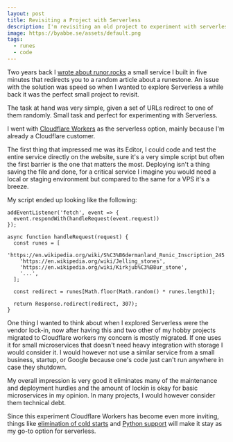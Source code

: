 ```yaml
---
layout: post
title: Revisiting a Project with Serverless
description: I'm revisiting an old project to experiment with serverless infrastructure.
image: https://byabbe.se/assets/default.png
tags:
  - runes
  - code
---
```


Two years back I [wrote about runor.rocks](https://byabbe.se/2018/12/19/a-five-minute-hack) a small service I built in five minutes that redirects you to a random article about a runestone. An issue with the solution was speed so when I wanted to explore Serverless a while back it was the perfect small project to revisit. 

The task at hand was very simple, given a set of URLs redirect to one of them randomly. Small task and perfect for experimenting with Serverless.

I went with [Cloudflare Workers](https://workers.cloudflare.com/) as the serverless option, mainly because I'm already a Cloudflare customer.

The first thing that impressed me was its Editor, I could code and test the entire service directly on the website, sure it's a very simple script but often the first barrier is the one that matters the most. Deploying isn't a thing saving the file and done, for a critical service I imagine you would need a local or staging environment but compared to the same for a VPS it's a breeze.

My script ended up looking like the following:

<pre><code class="language-javascript">addEventListener('fetch', event => {
  event.respondWith(handleRequest(event.request))
});

async function handleRequest(request) {
  const runes = [
    'https://en.wikipedia.org/wiki/S%C3%B6dermanland_Runic_Inscription_245',
    'https://en.wikipedia.org/wiki/Jelling_stones',
    'https://en.wikipedia.org/wiki/Kirkjub%C3%B8ur_stone',
    '...',
  ];

  const redirect = runes[Math.floor(Math.random() * runes.length)];

  return Response.redirect(redirect, 307);
}
</code></pre>

One thing I wanted to think about when I explored Serverless were the vendor lock-in, now after having this and two other of my hobby projects migrated to Cloudflare workers my concern is mostly migrated. If one uses it for small microservices that doesn't need heavy integration with storage I would consider it. I would however not use a similar service from a small business, startup, or Google because one's code just can't run anywhere in case they shutdown.

My overall impression is very good it eliminates many of the maintenance and deployment hurdles and the amount of lockin is okay for basic microservices in my opinion. In many projects, I would however consider them technical debt.

Since this experiment Cloudflare Workers has become even more inviting, things like [elimination of cold starts](https://blog.cloudflare.com/eliminating-cold-starts-with-cloudflare-workers/) and [Python support](https://github.com/cloudflare/python-worker-hello-world) will make it stay as my go-to option for serverless.
